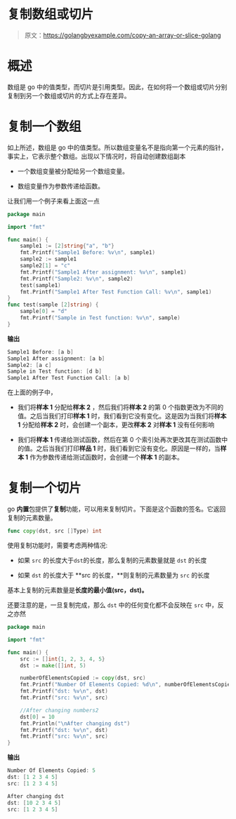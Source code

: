 # 复制数组或切片

> 原文：<https://golangbyexample.com/copy-an-array-or-slice-golang>

# **概述**

数组是 go 中的值类型，而切片是引用类型。因此，在如何将一个数组或切片分别复制到另一个数组或切片的方式上存在差异。

# **复制一个数组**

如上所述，数组是 go 中的值类型。所以数组变量名不是指向第一个元素的指针，事实上，它表示整个数组。出现以下情况时，将自动创建数组副本

*   一个数组变量被分配给另一个数组变量。

*   数组变量作为参数传递给函数。

让我们用一个例子来看上面这一点

```go
package main

import "fmt"

func main() {
	sample1 := [2]string{"a", "b"}
	fmt.Printf("Sample1 Before: %v\n", sample1)
	sample2 := sample1
	sample2[1] = "c"
	fmt.Printf("Sample1 After assignment: %v\n", sample1)
	fmt.Printf("Sample2: %v\n", sample2)
	test(sample1)
	fmt.Printf("Sample1 After Test Function Call: %v\n", sample1)
}
func test(sample [2]string) {
	sample[0] = "d"
	fmt.Printf("Sample in Test function: %v\n", sample)
}
```

**输出**

```go
Sample1 Before: [a b]
Sample1 After assignment: [a b]
Sample2: [a c]
Sample in Test function: [d b]
Sample1 After Test Function Call: [a b]
```

在上面的例子中，

*   我们将**样本 1** 分配给**样本 2** ，然后我们将**样本 2** 的第 0 个指数更改为不同的值。之后当我们打印**样本 1** 时，我们看到它没有变化。这是因为当我们将**样本 1** 分配给**样本 2** 时，会创建一个副本，更改**样本 2** 对**样本 1** 没有任何影响

*   我们将**样本 1** 传递给测试函数，然后在第 0 个索引处再次更改其在测试函数中的值。之后当我们打印**样品 1** 时，我们看到它没有变化。原因是一样的，当**样本 1** 作为参数传递给测试函数时，会创建一个**样本 1** 的副本。

# **复制一个切片**

go **内置**包提供了**复制**功能，可以用来复制切片。下面是这个函数的签名。它返回复制的元素数量。

```go
func copy(dst, src []Type) int
```

使用复制功能时，需要考虑两种情况:

*   如果 `src` 的长度大于`dst`的长度，那么复制的元素数量就是 `dst` 的长度

*   如果 `dst` 的长度大于 **src 的长度，**则复制的元素数量为 `src` 的长度

基本上复制的元素数量是**长度的最小值(src，dst)。**

还要注意的是，一旦复制完成，那么 `dst` 中的任何变化都不会反映在 `src` 中，反之亦然

```go
package main

import "fmt"

func main() {
    src := []int{1, 2, 3, 4, 5}
    dst := make([]int, 5)

    numberOfElementsCopied := copy(dst, src)
    fmt.Printf("Number Of Elements Copied: %d\n", numberOfElementsCopied)
    fmt.Printf("dst: %v\n", dst)
    fmt.Printf("src: %v\n", src)

    //After changing numbers2
    dst[0] = 10
    fmt.Println("\nAfter changing dst")
    fmt.Printf("dst: %v\n", dst)
    fmt.Printf("src: %v\n", src)
}
```

**输出**

```go
Number Of Elements Copied: 5
dst: [1 2 3 4 5]
src: [1 2 3 4 5]

After changing dst
dst: [10 2 3 4 5]
src: [1 2 3 4 5]
```